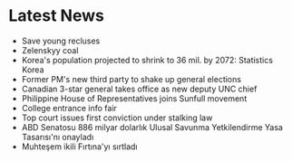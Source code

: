 # Latest News
-  Save young recluses
-  Zelenskyy coal
-  Korea's population projected to shrink to 36 mil. by 2072: Statistics Korea
-  Former PM's new third party to shake up general elections
-  Canadian 3-star general takes office as new deputy UNC chief
-  Philippine House of Representatives joins Sunfull movement
-  College entrance info fair
-  Top court issues first conviction under stalking law
-  ABD Senatosu 886 milyar dolarlık Ulusal Savunma Yetkilendirme Yasa Tasarısı'nı onayladı
-  Muhteşem ikili Fırtına'yı sırtladı
